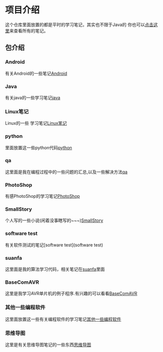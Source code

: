 # 项目介绍
这个仓库里面放置的都是平时的学习笔记，其实也不限于Java的
你也可以[点击这里](http://nbviewer.jupyter.org/github/MengFly/Learning/tree/master/)来查看所有的笔记。

## 包介绍

### Android
有关Android的一些笔记[Android](Android)

### Java
有关java的一些学习笔记[java](java)

### Linux笔记
Linux的一些 学习笔记[Linux笔记](Linux笔记)

### python
里面放置这一些python代码[python](python)
 
### qa
这里面是我在编程过程中的一些问题的汇总,以及一些解决方法[qa](qa)

### PhotoShop
有感PhotoShop的学习笔记[PhotoShop](PhotoShop)

### SmallStory
个人写的一些小说(闲着没事瞎写的~~~)[SmallStory](SmallStory)

### software test
有关软件测试的笔记[software test](software test)

### suanfa
这里面是我的算法学习代码，相关笔记在[suanfa](suanfa)里面

### BaseComAVR
这里是我学习AVR单片机的例子程序.有兴趣的可以看看[BaseComAVR](BascomAVR)

### 其他一些编程软件
 这里面放置这一些有关编程软件的学习笔记[其他一些编程软件](其他一些编程软件)

### 思维导图
这里是有关思维导图笔记的一些东西[思维导图](思维导图)
